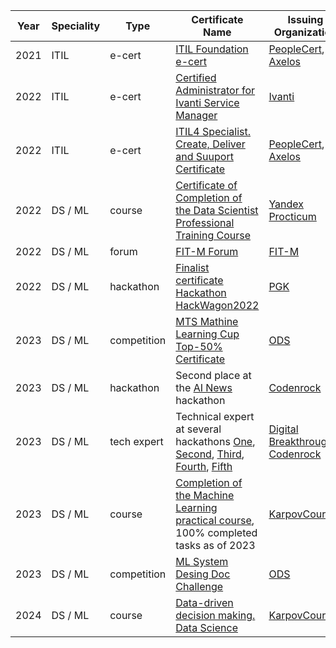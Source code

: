 | Year      | Speciality | Type |Certificate Name | Issuing Organization     |
| ---        |    ----   |    ----   |    ----   |          --- |
| 2021      | ITIL | e-cert | [ITIL Foundation e-cert](https://github.com/dmitrii-naumenko/Portfolio/blob/main/Сertificates/2021%20ITIL%20Foundation%20e-cert.pdf)       | [PeopleCert](https://www.peoplecert.org), [Axelos](https://www.axelos.com)   |
| 2022      | ITIL | e-cert |[Certified Administrator for Ivanti Service Manager](https://github.com/dmitrii-naumenko/Portfolio/blob/main/Сertificates/2022%20Certified%20Administrator%20for%20Ivanti%20Service%20Manager.pdf)       | [Ivanti](https://www.ivanti.com)   |
| 2022      | ITIL | e-cert |[ITIL4 Specialist. Create, Deliver and Suuport Certificate]()       | [PeopleCert](https://www.peoplecert.org), [Axelos](https://www.axelos.com)    |
| 2022      | DS / ML | course | [Certificate of Completion of the Data Scientist Professional Training Course](https://github.com/dmitrii-naumenko/Portfolio/blob/main/Сertificates/2022%20Data%20Science%20Course%20at%20Practicum%20by%20Yandex.pdf)       | [Yandex Procticum](https://practicum.yandex.ru)   |
| 2022      | DS / ML | forum | [FIT-M Forum](https://github.com/dmitrii-naumenko/Portfolio/blob/main/Сertificates/2022%20FIT-M.pdf)       | [FIT-M](https://fit-m.org)   |
| 2022      | DS / ML | hackathon | [Finalist certificate Hackathon HackWagon2022](https://github.com/dmitrii-naumenko/Portfolio/blob/main/Сertificates/2022%20Finalist%20certificate%20Hackathon%20HackWagon2022.pdf)       | [PGK](https://pgk.ru)   |
| 2023      | DS / ML | competition | [MTS Mathine Learning Cup Top-50% Certificate](https://github.com/dmitrii-naumenko/Portfolio/blob/main/Сertificates/2023%20MTS%2050.pdf)       | [ODS](https://ods.ai)   |
| 2023      | DS / ML | hackathon | Second place at the [AI News](https://github.com/dmitrii-naumenko/Portfolio/blob/main/Сertificates/2023%20AI%20News%20final.pdf) hackathon       | [Codenrock](https://codenrock.com/)   |
| 2023      | DS / ML | tech expert | Technical expert at several hackathons [One](https://github.com/dmitrii-naumenko/Portfolio/blob/main/Сertificates/2023%20Техэксперт%20РЖД%20Безопасный%20маршрут.pdf), [Second](https://github.com/dmitrii-naumenko/Portfolio/blob/main/Сertificates/2023%20Техэксперт%20на%20международном%20хакатоне.png), [Third](https://github.com/dmitrii-naumenko/Portfolio/blob/main/Сertificates/2023%20Техэксперт%20по%20кейсу%20Формирование%20графика%20движения%20судов%20%5BЦифровой%20прорыв%5D.pdf), [Fourth](https://github.com/dmitrii-naumenko/Portfolio/blob/main/Сertificates/2023%20техэксперт%20РЖД%20прием%20документов.pdf), [Fifth](https://github.com/dmitrii-naumenko/Portfolio/blob/main/Сertificates/2023%20Техэкспорт%20АтомикХак.pdf)       | [Digital Breakthrough](https://hacks-ai.ru), [Codenrock](https://codenrock.com/)   |
| 2023      | DS / ML | course | [Completion of the Machine Learning practical course](https://github.com/dmitrii-naumenko/Portfolio/blob/main/Сertificates/2023%20Simulator%20ML.md), 100% completed tasks as of 2023       | [KarpovCourses](https://karpov.courses)   |
| 2023 | DS / ML | competition | [ML System Desing Doc Challenge](https://t.me/reliable_ml/196) | [ODS](https://ods.ai)
| 2024      | DS / ML | course | [Data-driven decision making. Data Science](https://github.com/dmitrii-naumenko/Portfolio/blob/main/Сertificates/2024%20Курс%20принятия%20решений%20на%20основе%20данных.jpg)     | [KarpovCourses](https://karpov.courses)   |











